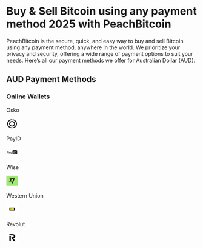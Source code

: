 <body class="payment-methods-page">

# Buy & Sell Bitcoin using any payment method 2025 with PeachBitcoin

PeachBitcoin is the secure, quick, and easy way to buy and sell Bitcoin using any payment method, anywhere in the world. We prioritize your privacy and security, offering a wide range of payment options to suit your needs. Here’s all our payment methods we offer for Australian Dollar (AUD).

## AUD Payment Methods

### Online Wallets

<div class="payment-grid">
    <div class="payment-grid-item">
        <p>Osko</p> 
        <img src="/img/faq/logoimg/osko.png" width="30px" height="27px" alt="Buy bitcoin with Osko, Sell bitcoin with Osko">
    </div>
    <div class="payment-grid-item">
        <p>PayID</p> 
        <img src="/img/faq/logoimg/payid.png" width="30px" height="27px" alt="Buy bitcoin with PayID, Sell bitcoin with PayID">
    </div>
    <div class="payment-grid-item">
        <p>Wise</p> 
        <img src="/img/faq/logoimg/wise.png" width="30px" height="27px" alt="Buy bitcoin with Wise, Sell bitcoin with Wise">
    </div>
    <div class="payment-grid-item">
        <p>Western Union</p> 
        <img src="/img/faq/logoimg/westernunion.png" width="30px" height="27px" alt="Buy bitcoin with Western Union, Sell bitcoin with Western Union">
    </div>
        <div class="payment-grid-item">
        <p>Revolut</p> 
        <img src="/img/faq/logoimg/revolut.png" width="30px" height="27px" alt="Buy bitcoin with Revolut, Sell bitcoin with Revolut">
    </div>
</div>

</body>
